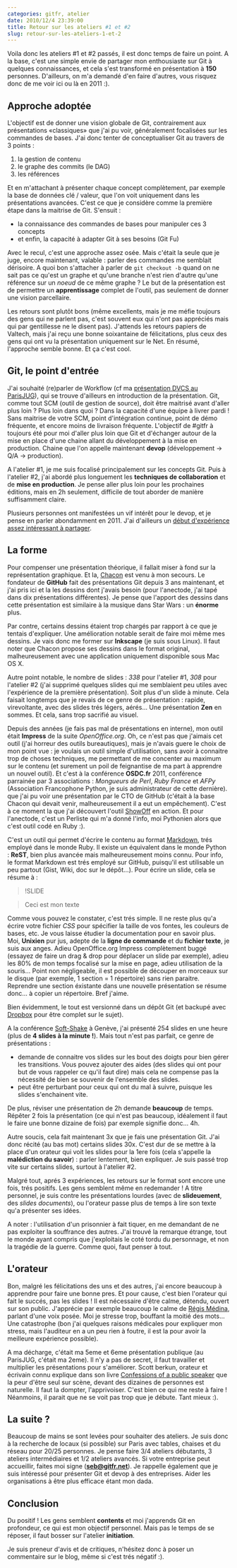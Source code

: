 ```yaml
---
categories: gitfr, atelier
date: 2010/12/4 23:39:00
title: Retour sur les ateliers #1 et #2
slug: retour-sur-les-ateliers-1-et-2
---
```


Voila donc les ateliers #1 et #2 passés, il est donc temps de faire un point. A la base, c'est une simple envie de partager mon enthousiaste sur Git à quelques connaissances, et cela s'est transformé en présentation à **150** personnes. D'ailleurs, on m'a demandé d'en faire d'autres, vous risquez donc de me voir ici ou là en 2011 :).

Approche adoptée
----------------

L'objectif est de donner une vision globale de  Git, contrairement aux présentations «classiques» que j'ai pu voir, généralement focalisées sur les commandes de bases. J'ai donc tenter de conceptualiser Git au travers de 3 points :

1. la gestion de contenu
2. le graphe des commits (le DAG)
3. les références

Et en m'attachant à présenter chaque concept complètement, par exemple la base de données clé / valeur, que l'on voit uniquement dans les présentations avancées. C'est ce que je considère comme la première étape dans la maitrise de Git. S'ensuit :

* la connaissance des commandes de bases pour manipuler ces 3 concepts
* et enfin, la capacité à adapter Git à ses besoins (Git Fu)

Avec le recul, c'est une approche assez osée. Mais c'était la seule que je juge, encore maintenant, valable : parler des commandes me semblait dérisoire. A quoi bon s'attacher à parler de `git checkout -b` quand on ne sait pas ce qu'est un graphe et qu'une branche n'est rien d'autre qu'une référence sur un *noeud* de ce même graphe ? Le but de la présentation est de permettre un **apprentissage** complet de l'outil, pas seulement de donner une vision parcellaire.

Les retours sont plutôt bons (même excellents, mais je me méfie toujours des gens qui ne parlent pas, c'est souvent eux qui n'ont pas appréciés mais qui par gentillesse ne le disent pas). J'attends les retours papiers de Valtech, mais j'ai reçu une bonne soixantaine de félicitations, plus ceux des gens qui ont vu la présentation uniquement sur le Net. En résumé, l'approche semble bonne. Et ça c'est cool.

Git, le point d'entrée
----------------------

J'ai souhaité (re)parler de Workflow (cf ma [présentation DVCS au ParisJUG](http://www.parisjug.org/xwiki/bin/view/Meeting/20100511)), qui se trouve d'ailleurs en introduction de la présentation. Git, comme tout SCM (outil de gestion de source), doit être maitrisé avant d'aller plus loin ? Plus loin dans quoi ? Dans la capacité d'une équipe à livrer pardi ! Sans maitrise de votre SCM, point d'intégration continue, point de démo fréquente, et encore moins de livraison fréquente. L'objectif de #gitfr à toujours été pour moi d'aller plus loin que Git et d'échanger autour de la mise en place d'une chaine allant du développement à la mise en production. Chaine que l'on appelle maintenant **devop** (développement -> Q/A -> production).

A l'atelier #1, je me suis focalisé principalement sur les concepts Git. Puis à l'atelier #2, j'ai abordé plus longuement les **techniques de collaboration** et de **mise en production**. Je pense aller plus loin pour les prochaines éditions, mais en 2h seulement, difficile de tout aborder de manière suffisamment claire.

Plusieurs personnes ont manifestées un vif intérêt pour le devop, et je pense en parler abondamment en 2011. J'ai d'ailleurs un [début d'expérience assez intéressant à partager](http://groups.google.com/group/paris-devops/browse_thread/thread/7619021dfdbdd851).

La forme
--------

Pour compenser une présentation théorique, il fallait miser à fond sur la représentation graphique. Et la, [Chacon](http://twitter.com/chacon) est venu à mon secours. Le fondateur de **GitHub** fait des présentations Git depuis 3 ans maintenant, et j'ai pris ici et la les dessins dont j'avais besoin (pour l'anectode, j'ai tapé dans dix présentations différentes). Je pense que l'apport des dessins dans cette présentation est similaire à la musique dans Star Wars : un **énorme** plus.

Par contre, certains dessins étaient trop chargés par rapport à ce que je tentais d'expliquer. Une amélioration notable serait de faire moi même mes dessins. Je vais donc me former sur **Inkscape** (je suis sous Linux). Il faut noter que Chacon propose ses dessins dans le format original, malheureusement avec une application uniquement disponible sous Mac OS X.

Autre point notable, le nombre de slides : *338* pour l'atelier #1, *308* pour l'atelier #2 (j'ai supprimé quelques slides qui me semblaient peu utiles avec l'expérience de la première présentation). Soit plus d'un slide à minute. Cela faisait longtemps que je revais de ce genre de présentation : rapide, virevoltante, avec des slides trés légers, aérés... Une présentation **Zen** en sommes. Et cela, sans trop sacrifié au visuel.

Depuis des années (je fais pas mal de présentations en interne), mon outil était **Impress** de la suite *OpenOffice.org*. Oh, ce n'est pas que j'aimais cet outil (j'ai horreur des outils bureautiques), mais je n'avais guere le choix de mon point vue : je voulais un outil simple d'utilisation, sans avoir à connaitre trop de choses techniques, me permettant de me concenter au maximum sur le contenu (et surement un poil de feignantise de ma part à apprendre un nouvel outil). Et c'est à la conférence **OSDC.fr** 2011, conférence parrainée par 3 associations : *Mongueurs de Perl*, *Ruby France* et *AFPy* (Association Francophone Python, je suis administrateur de cette dernière). que j'ai pu voir une présentation par le CTO de GitHub (c'était à la base Chacon qui devait venir, malheureusement il a eut un empêchement). C'est à ce moment la que j'ai découvert l'outil [ShowOff](https://github.com/schacon/showoff) en action. Et pour l'anectode, c'est un Perliste qui m'a donné l'info, moi Pythonien alors que c'est outil codé en Ruby :).

C'est un outil qui permet d'écrire le contenu au format [Markdown](http://daringfireball.net/projects/markdown/), trés employé dans le monde Ruby. Il existe un équivalent dans le monde Python : **ReST**, bien plus avancée mais malheureusement moins connu. Pour info, le format Markdown est trés employé sur GitHub, puisqu'il est utilisable un peu partout (Gist, Wiki, doc sur le dépôt...). Pour écrire un slide, cela se résume à :

> !SLIDE

> Ceci est mon texte

Comme vous pouvez le constater, c'est trés simple. Il ne reste plus qu'a écrire votre fichier *CSS* pour spécifier la taille de vos fontes, les couleurs de bases, etc. Je vous laisse étudier la documentation pour en savoir plus. Moi, **Unixien** pur jus, adepte de la **ligne de commande** et du **fichier texte**, je suis aux anges. Adieu OpenOffice.org Impress complètement buggé (essayez de faire un drag & drop pour déplacer un slide par exemple), adieu les 80% de mon temps focalisé sur la mise en page, adieu utilisation de la souris... Point non négligeable, il est possible de découper en morceaux sur le disque (par exemple, 1 section = 1 répertoire) sans rien paraitre. Reprendre une section éxistante dans une nouvelle présentation se résume donc... à copier un répertoire. Bref j'aime.

Bien évidemment, le tout est versionné dans un dépôt Git (et backupé avec [Dropbox](http://www.dropbox.com) pour être complet sur le sujet).

A la conférence [Soft-Shake](http://www.soft-shake.ch/) à Genève, j'ai  présenté 254 slides en une heure (plus de **4 slides à la minute !**). Mais tout n'est pas parfait, ce genre de présentations :

* demande de connaitre vos slides sur les bout des doigts pour bien gérer les transitions. Vous pouvez ajouter des aides (des slides qui ont pour but de vous rappeler ce qu'il faut dire) mais cela ne compense pas la nécessité de bien se souvenir de l'ensemble des slides.
* peut être perturbant pour ceux qui ont du mal à suivre, puisque les slides s'enchainent vite.

De plus, réviser une présentation de 2h demande **beaucoup** de temps. Répêter 2 fois la présentation (ce qui n'est pas beaucoup, idéalement il faut le faire une bonne dizaine de fois) par exemple signifie donc... 4h.

Autre soucis, cela fait maintenant 3x que je fais une présentation Git. J'ai donc récité (au bas mot) certains slides 30x. C'est dur de se mettre à la place d'un orateur qui voit les slides pour la 1ere fois (cela s'appelle la **malédiction du savoir**) : parler lentement, bien expliquer. Je suis passé trop vite sur certains slides, surtout à l'atelier #2.

Malgré tout, aprés 3 expériences, les retours sur le format sont encore une fois, trés positifs. Les gens semblent même en redemander ! A titre personnel, je suis contre les présentations lourdes (avec de **slideuement**, des *slides documents*), ou l'orateur passe plus de temps à lire son texte qu'a présenter ses idées.


A noter : l'utilisation d'un prisonnier à fait tiquer, en me demandant de ne pas exploiter la souffrance des autres. J'ai trouvé la remarque étrange, tout le monde ayant compris que j'exploitais le coté tordu du personnage, et non la tragédie de la guerre. Comme quoi, faut penser à tout.

L'orateur
---------

Bon, malgré les félicitations des uns et des autres, j'ai encore beaucoup à apprendre pour faire une bonne pres. Et pour cause, c'est bien l'orateur qui fait le succés, pas les slides ! Il est nécessaire d'être calme, détendu, ouvert sur son public. J'apprécie par exemple beaucoup le calme de [Régis Médina](http://www.regismedina.com/about), parlant d'une voix posée. Moi je stresse trop, bouffant la moitié des mots... Une catastrophe (bon j'ai quelques raisons médicales pour expliquer mon stress, mais l'auditeur en a un peu rien à foutre, il est la pour avoir la meilleure expérience possible).

A ma décharge, c'était ma 5eme et 6eme présentation publique (au ParisJUG, c'était ma 2eme). Il n'y a pas de secret, il faut travailler et multiplier les présentations pour s'améliorer. Scott berkun, orateur et écrivain connu explique dans son livre [Confessions of a public speaker](http://www.amazon.com/gp/product/B002VL1CGM/) que la peur d'être seul sur scène, devant des dizaines de personnes est naturelle. Il faut la dompter, l'apprivoiser. C'est bien ce qui me reste à faire ! Néanmoins, il parait que ne se voit pas trop que je débute. Tant mieux :).

La suite ?
----------

Beaucoup de mains se sont levées pour souhaiter des ateliers. Je suis donc à la recherche de locaux (si possible) sur Paris avec tables, chaises et du réseau pour 20/25 personnes. Je pense faire 3/4 ateliers débutants, 3 ateliers intermédiaires et 1/2 ateliers avancés. Si votre entreprise peut accueillir, faites moi signe (**seb@gitfr.net**). Je rappelle également que je suis intéressé pour présenter Git et devop à des entreprises. Aider les organisations à être plus efficace étant mon dada.

Conclusion
----------------

Du positif ! Les gens semblent **contents** et moi j'apprends Git en profondeur, ce qui est mon objectif personnel. Mais pas le temps de se réposer, il faut bosser sur l'atelier **initiation**.

Je suis preneur d'avis et de critiques, n'hésitez donc à poser un commentaire sur le blog, même si c'est trés négatif :).

